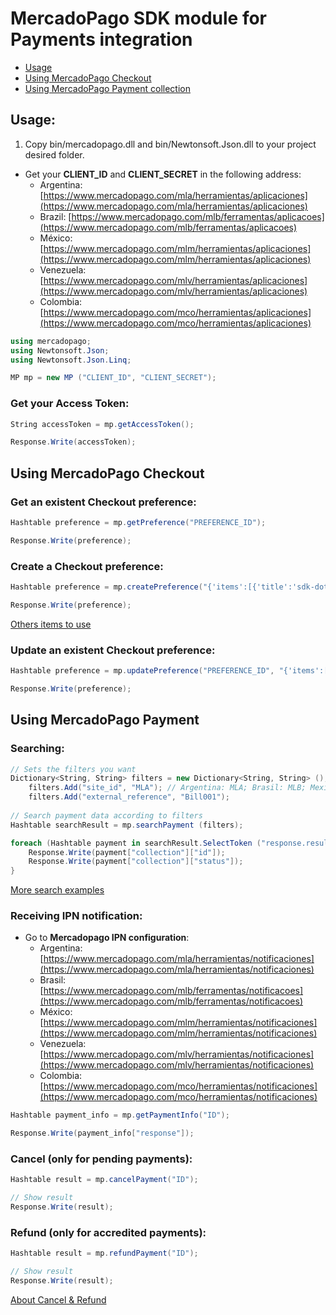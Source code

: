 # MercadoPago SDK module for Payments integration

* [Usage](#usage)
* [Using MercadoPago Checkout](#checkout)
* [Using MercadoPago Payment collection](#payments)

<a name="usage"></a>
## Usage:

1. Copy bin/mercadopago.dll and bin/Newtonsoft.Json.dll to your project desired folder.

* Get your **CLIENT_ID** and **CLIENT_SECRET** in the following address:
    * Argentina: [https://www.mercadopago.com/mla/herramientas/aplicaciones](https://www.mercadopago.com/mla/herramientas/aplicaciones)
    * Brazil: [https://www.mercadopago.com/mlb/ferramentas/aplicacoes](https://www.mercadopago.com/mlb/ferramentas/aplicacoes)
    * México: [https://www.mercadopago.com/mlm/herramientas/aplicaciones](https://www.mercadopago.com/mlm/herramientas/aplicaciones)
    * Venezuela: [https://www.mercadopago.com/mlv/herramientas/aplicaciones](https://www.mercadopago.com/mlv/herramientas/aplicaciones)
    * Colombia: [https://www.mercadopago.com/mco/herramientas/aplicaciones](https://www.mercadopago.com/mco/herramientas/aplicaciones)

```C#
using mercadopago;
using Newtonsoft.Json;
using Newtonsoft.Json.Linq;

MP mp = new MP ("CLIENT_ID", "CLIENT_SECRET");
```

### Get your Access Token:

```C#
String accessToken = mp.getAccessToken();

Response.Write(accessToken);
```

<a name="checkout"></a>
## Using MercadoPago Checkout

### Get an existent Checkout preference:

```C#
Hashtable preference = mp.getPreference("PREFERENCE_ID");

Response.Write(preference);
```

### Create a Checkout preference:

```C#
Hashtable preference = mp.createPreference("{'items':[{'title':'sdk-dotnet','quantity':1,'currency_id':'ARS','unit_price':10.5}]}");    

Response.Write(preference);
```

<a href="http://developers.mercadopago.com/documentacion/recibir-pagos#glossary">Others items to use</a>

### Update an existent Checkout preference:

```C#
Hashtable preference = mp.updatePreference("PREFERENCE_ID", "{'items':[{'title':'sdk-dotnet','quantity':1,'currency_id':'USD','unit_price':2}]}");    

Response.Write(preference);
```

<a name="payments"></a>
## Using MercadoPago Payment

### Searching:

```C#
// Sets the filters you want
Dictionary<String, String> filters = new Dictionary<String, String> ();
    filters.Add("site_id", "MLA"); // Argentina: MLA; Brasil: MLB; Mexico: MLM; Venezuela: MLV; Colombia: MCO
    filters.Add("external_reference", "Bill001");
      
// Search payment data according to filters
Hashtable searchResult = mp.searchPayment (filters);

foreach (Hashtable payment in searchResult.SelectToken ("response.results")) {
    Response.Write(payment["collection"]["id"]);
    Response.Write(payment["collection"]["status"]);
}
```

<a href="http://developers.mercadopago.com/documentacion/busqueda-de-pagos-recibidos">More search examples</a>

### Receiving IPN notification:

* Go to **Mercadopago IPN configuration**:
    * Argentina: [https://www.mercadopago.com/mla/herramientas/notificaciones](https://www.mercadopago.com/mla/herramientas/notificaciones)
    * Brasil: [https://www.mercadopago.com/mlb/ferramentas/notificacoes](https://www.mercadopago.com/mlb/ferramentas/notificacoes)
    * México: [https://www.mercadopago.com/mlm/herramientas/notificaciones](https://www.mercadopago.com/mlm/herramientas/notificaciones)
    * Venezuela: [https://www.mercadopago.com/mlv/herramientas/notificaciones](https://www.mercadopago.com/mlv/herramientas/notificaciones)
    * Colombia: [https://www.mercadopago.com/mco/herramientas/notificaciones](https://www.mercadopago.com/mco/herramientas/notificaciones)<br />    

```C#
Hashtable payment_info = mp.getPaymentInfo("ID");

Response.Write(payment_info["response"]);
```    

### Cancel (only for pending payments):

```C#
Hashtable result = mp.cancelPayment("ID");

// Show result
Response.Write(result);
```

### Refund (only for accredited payments):

```C#
Hashtable result = mp.refundPayment("ID");

// Show result
Response.Write(result);
```
<a href=http://developers.mercadopago.com/documentacion/devolucion-y-cancelacion> About Cancel & Refund </a>
